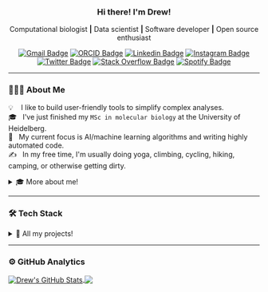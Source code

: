 <div align="center">

  ### Hi there! I'm Drew! 
    
  </font>
    
 Computational biologist **|** Data scientist **|** Software developer **|** Open source enthusiast

[![Gmail Badge](https://img.shields.io/badge/Gmail-D14836?style=flat&logo=gmail&logoColor=white)](mailto:andr.lindsay@gmail.com)
[![ORCID Badge](https://img.shields.io/badge/-ORCID-yellowgreen?style=flat&logo=orcid&logoColor=white)](https://orcid.org/0000-0001-6607-5812/)
[![Linkedin Badge](https://img.shields.io/badge/-LinkedIn-blue?style=flat&logo=Linkedin&logoColor=white)](https://www.linkedin.com/in/nerdyaswild/)
[![Instagram Badge](https://img.shields.io/badge/Instagram-b610b0?style=flat&logo=instagram&logoColor=white)](https://instagram.com/nerdyaswild)
[![Twitter Badge](https://img.shields.io/badge/Twitter-1DA1F2?style=flat&logo=twitter&logoColor=white)](https://twitter.com/nerdyaswild)
[![Stack Overflow Badge](https://img.shields.io/badge/StackOverflow-F47F24?style=flat&logo=stackoverflow&logoColor=white)](https://stackoverflow.com/users/1451667/nerdyaswild)
[![Spotify Badge](https://img.shields.io/badge/Spotify-1DB954?style=flat&logo=spotify&logoColor=white)](https://open.spotify.com/user/o8jkslw1ca3xo412kmsgghg5i?si=e30598946d104ba0)

<!-- ![](https://komarev.com/ghpvc/?username=knacko) -->

</div> 
<hr>   

### 👨🏻‍💻 About Me

💡 &nbsp;&nbsp;&nbsp;I like to build user-friendly tools to simplify complex analyses.\
🎓 &nbsp;&nbsp;I've just finished my `MSc in molecular biology` at the University of Heidelberg.\
🌱 &nbsp;&nbsp;My current focus is AI/machine learning algorithms and writing highly automated code.\
✍️ &nbsp;&nbsp;In my free time, I'm usually doing yoga, climbing, cycling, hiking, camping, or otherwise getting dirty.

<details> <summary>🎓 More about me!</h1></summary>

## Schoolin'



</details>

<hr>

### 🛠 Tech Stack


<details> <summary>🚧 All my projects!</h1></summary>

## Bioinformatics
- **[scMethrix](https://github.com/CompEpigen/scMethrix)** <a href="https://www.r-project.org/"><img src="https://cdn.jsdelivr.net/gh/devicons/devicon/icons/r/r-original.svg" width="15"></a> - a single cell methylation summarization R package with functionality for imputation, reduced dimensionality, and clustering, built-on the native Bioconductor [SummarizedExperiment](https://bioconductor.org/packages/release/bioc/html/SummarizedExperiment.html).
- **[brainphageDNAme](https://github.com/knacko/brainphageDNAme)** <a href="https://www.r-project.org/"><img src="https://cdn.jsdelivr.net/gh/devicons/devicon/icons/r/r-original.svg" width="15"></a> - scripts for analyzing methylation in the glioma immune microenviroment. Used for my MSc in Molecular Bioscience.
- **[DAGnalysis](https://github.com/knacko/DAGnalysis)** <a href="https://www.r-project.org/"><img src="https://cdn.jsdelivr.net/gh/devicons/devicon/icons/r/r-original.svg" width="15"></a> - a case-control study for risk and prognostic factors for glioma in Australia, as part of the Australian Genomics and Clinical Outcomes of Glioma ([AGOG](http://agogbio.unsw.edu.au/)) project.
- **[EpidExperiment](https://github.com/knacko/EpidExperiment)** <a href="https://www.r-project.org/"><img src="https://cdn.jsdelivr.net/gh/devicons/devicon/icons/r/r-original.svg" width="15"></a> - an epidemiological analysis R package with built-in multiple imputation and confounding variable adjustment via directed acyclic graphs.
- **[Multiplex Serology Dashboard](https://github.com/knacko/F022-Multiplex-Serology-Dashboard)** <a href="https://www.r-project.org/"><img src="https://cdn.jsdelivr.net/gh/devicons/devicon/icons/r/r-original.svg" width="15"></a> - a tool for processing output from Luminex Multiplex Serology. This was used in validation of a novel serological assay for Treponema pallidum (syphilis).
- **[EmbryophyteTEs](https://github.com/knacko/EmbryophyteTEs)** <a href="https://www.r-project.org/"><img src="https://cdn.jsdelivr.net/gh/devicons/devicon/icons/r/r-original.svg" width="15"></a><a href="https://www.python.org/"><img src="https://cdn.jsdelivr.net/gh/devicons/devicon/icons/python/python-original.svg" width="15"></a><a href="https://www.gnu.org/software/bash/"><img src="https://cdn.jsdelivr.net/gh/devicons/devicon/icons/bash/bash-original.svg" width="15"></a> - scripts for analyzing transposable elements in embryophytes. Used for my Hons. BSc in Microbiology.

## AI and machine learning
- **[lightsOutPy](https://github.com/knacko/lightsOutPy)** <a href="https://www.python.org/"><img src="https://cdn.jsdelivr.net/gh/devicons/devicon/icons/python/python-original.svg" width="15"></a> - an abstracted version of the game [Lights Out](https://en.wikipedia.org/wiki/Lights_Out_(game)) to use in finding optimal solutions via machine learning. 
- **[GameOfTheAmazons](https://github.com/knacko/GameOfTheAmazons)** <a href="https://www.java.com/en/"><img src="https://cdn.jsdelivr.net/gh/devicons/devicon/icons/java/java-original.svg" width="15"></a> - an AI-driven player for the chess variant Game of the Amazons.

## Games
- **[Tez](https://github.com/knacko/Tez)** <img src="https://cdn.jsdelivr.net/gh/devicons/devicon/icons/csharp/csharp-original.svg" width="15"> - a replication of the 90's game [Lights Out](https://en.wikipedia.org/wiki/Lights_Out_(game)), but allows for multiple other tesselation patterns. Available on the Google Play store.
- **[Mindusty Mods](https://github.com/knacko/MindustryMods)** <a href="https://mindustrygame.github.io/wiki/logic/0-introduction/"><img src="https://github.com/Anuken/Mindustry/blob/master/core/assets-raw/sprites/blocks/logic/logic-processor.png" width="15"></a> - a small collection of schematics for processors in the factory game [Mindustry](https://anuke.itch.io/mindustry). Includes auto-conveyer upgrades, detectors, factory controls, and more.

## Tools
- **[AudioToolkit](https://github.com/knacko/AudioToolkit)** <a href="https://www.java.com/en/"><img src="https://cdn.jsdelivr.net/gh/devicons/devicon/icons/java/java-original.svg" width="15"></a> - a suite to tools to aid installing stereo system. Available on the Google Play store.
- **[OChemReaction](https://github.com/knacko/OChemReaction)** <a href="https://www.java.com/en/"><img src="https://cdn.jsdelivr.net/gh/devicons/devicon/icons/java/java-original.svg" width="15"></a> - a simple study aid for memorizing synthesis reactions for organic chemisty.
- **[UBCcards](https://github.com/knacko/UBCcards)** <a href="https://www.java.com/en/"><img src="https://cdn.jsdelivr.net/gh/devicons/devicon/icons/java/java-original.svg" width="15"></a> - a group-sourced study card application using a publicly accessible Google Sheets flat-file database. 

## Misc
- **[DNAart](https://github.com/knacko/DNAart)** <a href="https://www.python.org/"><img src="https://cdn.jsdelivr.net/gh/devicons/devicon/icons/python/python-original.svg" width="15"></a> - Translates an individual's epigenome into art. Won the [People's Choice Award](http://www.bioinfo.ufpr.br/suplementos/PresentationsCopenhagenBioinformaticsHackathon_2020.pdf) at the 2020 Copenhagen Bioinformatics Hackathon.

</details>
<hr>

### ⚙️&nbsp;GitHub Analytics

<p align="center">
<table>
  <tr>
<a href="https://github.com/anuraghazra/github-readme-stats">
  <img align="center" src="https://github-readme-stats.vercel.app/api?username=knacko&show_icons=true&line_height=27&count_private=true&title_color=ffffff&text_color=c9cacc&icon_color=2bbc8a&bg_color=1d1f21" alt="Drew's GitHub Stats" height="125"/>
</a>
<a href="https://github.com/anuraghazra/github-readme-stats">
  <img align="center" src="https://github-readme-stats.vercel.app/api/top-langs/?username=knacko&hide=html&title_color=ffffff&text_color=c9cacc&icon_color=2bbc8a&bg_color=1d1f21&langs_count=5&layout=compact" height="125" />
</a> 
<!-- a href="https://git.io/streak-stats">
  <img align="center" src="http://github-readme-streak-stats.herokuapp.com?user=knacko&theme=dark&date_format=M%20j%5B%2C%20Y%5D&background=1D1F21&border=E3E1E1)" height="125" />
</a --> 
  </tr>
  </table>
</p>



